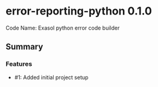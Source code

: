 # error-reporting-python 0.1.0

Code Name: Exasol python error code builder

## Summary

### Features

  - #1: Added initial project setup


    
